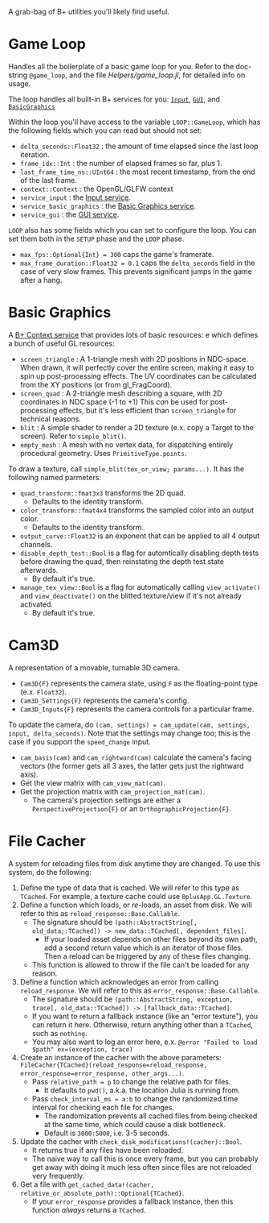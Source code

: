 A grab-bag of B+ utilities you'll likely find useful.

# Game Loop

Handles all the boilerplate of a basic game loop for you. Refer to the doc-string `@game_loop`, and the file *Helpers/game_loop.jl*, for detailed info on usage.

The loop handles all built-in B+ services for you: [`Input`](Input.md), [`GUI`](GUI.md), and [`BasicGraphics`](Helpers.md#Basic-Graphics)

Within the loop you'll have access to the variable `LOOP::GameLoop`, which has the following fields which you can read but should not set:

* `delta_seconds::Float32` : the amount of time elapsed since the last loop iteration.
* `frame_idx::Int` : the number of elapsed frames so far, plus 1.
* `last_frame_time_ns::UInt64` : the most recent timestamp, from the end of the last frame.
* `context::Context` : the OpenGL/GLFW context
* `service_input` : the [Input service](Input.md).
* `service_basic_graphics` : the [Basic Graphics service](#Basic-Graphics).
* `service_gui` : the [GUI service](GUI.md).

`LOOP` also has some fields which you can set to configure the loop. You can set them both in the `SETUP` phase and the `LOOP` phase.

* `max_fps::Optional{Int} = 300` caps the game's framerate.
* `max_frame_duration::Float32 = 0.1` caps the `delta_seconds` field in the case of very slow frames. This prevents significant jumps in the game after a hang.

# Basic Graphics

A [B+ Context service](GL.md#Services) that provides lots of basic resources:
e which defines a bunch of useful GL resources:

 * `screen_triangle` : A 1-triangle mesh with 2D positions in NDC-space.
    When drawn, it will perfectly cover the entire screen,
        making it easy to spin up post-processing effects.
    The UV coordinates can be calculated from the XY positions
        (or from gl_FragCoord).
 * `screen_quad` : A 2-triangle mesh describing a square, with 2D coordinates
        in NDC space (-1 to +1)
    This _can_ be used for post-processing effects, but it's less efficient
        than `screen_triangle` for technical reasons.
 * `blit` : A simple shader to render a 2D texture (e.x. copy a Target to the screen).
    Refer to `simple_blit()`.
 * `empty_mesh` : A mesh with no vertex data, for dispatching entirely procedural geometry.
    Uses `PrimitiveType.points`.

To draw a texture, call `simple_blit(tex_or_view; params...)`. It has the following named parmeters:

* `quad_transform::fmat3x3` transforms the 2D quad.
  * Defaults to the identity transform.
* `color_transform::fmat4x4` transforms the sampled color into an output color.
  * Defaults to the identity transform.
* `output_curve::Float32` is an exponent that can be applied to all 4 output channels.
* `disable_depth_test::Bool` is a flag for automtically disabling depth tests before drawing the quad, then reinstating the depth test state afterwards.
  * By default it's true.
* `manage_tex_view::Bool` is a flag for automatically calling `view_activate()` and `view_deactivate()` on the blitted texture/view if it's not already activated.
  * By default it's true.

# Cam3D

A representation of a movable, turnable 3D camera.

* `Cam3D{F}` represents the camera state, using `F` as the floating-point type (e.x. `Float32`).
* `Cam3D_Settings{F}` represents the camera's config.
* `Cam3D_Inputs{F}` represents the camera controls for a particular frame.

To update the camera, do `(cam, settings) = cam_update(cam, settings, input, delta_seconds)`. Note that the settings may change too; this is the case if you support the `speed_change` input.

* `cam_basis(cam)` and `cam_rightward(cam)` calculate the camera's facing vectors (the former gets all 3 axes, the latter gets just the rightward axis).
* Get the view matrix with `cam_view_mat(cam)`.
* Get the projection matrix with `cam_projection_mat(cam)`.
  * The camera's projection settings are either a `PerspectiveProjection{F}` or an `OrthographicProjection{F}`.

# File Cacher

A system for reloading files from disk anytime they are changed. To use this system, do the following:

1. Define the type of data that is cached. We will refer to this type as `TCached`. For example, a texture cache could use `BplusApp.GL.Texture`.
2. Define a function which loads, or *re*-loads, an asset from disk. We will refer to this as `reload_response::Base.Callable`.
   * The signature should be `(path::AbstractString[, old_data;:TCached]) -> new_data::TCached[, dependent_files]`.
     * If your loaded asset depends on other files beyond its own path, add a second return value which is an iterator of those files. Then a reload can be triggered by any of these files changing.
   * This function is allowed to throw if the file can't be loaded for any reason.
3. Define a function which acknowledges an error from calling `reload_response`. We will refer to this as `error_response::Base.Callable`.
   * The signature should be `(path::AbstractString, exception, trace[, old_data::TCached]) -> [fallback_data::TCached]`.
   * If you want to return a fallback instance (like an "error texture"), you can return it here. Otherwise, return anything other than a `TCached`, such as `nothing`.
   * You may also want to log an error here, e.x. `@error "Failed to load $path" ex=(exception, trace)`
4. Create an instance of the cacher with the above parameters: `FileCacher{TCached}(reload_response=reload_response, error_response=error_response, other_args...)`.
   * Pass `relative_path = p` to change the relative path for files.
     * It defaults to `pwd()`, a.k.a. the location Julia is running from.
   * Pass `check_interval_ms = a:b` to change the randomized time interval for checking each file for changes.
     * The randomization prevents all cached files from being checked at the same time, which could cause a disk bottleneck.
     * Default is `3000:5000`, i.e. 3-5 seconds.
5. Update the cacher with `check_disk_modifications!(cacher)::Bool`.
   * It returns true if any files have been reloaded.
   * The naive way to call this is once every frame, but you can probably get away with doing it much less often since files are not reloaded very frequently.
6. Get a file with `get_cached_data!(cacher, relative_or_absolute_path)::Optional{TCached}`.
   * If your `error_response` provides a fallback instance, then this function *always* returns a `TCached`.